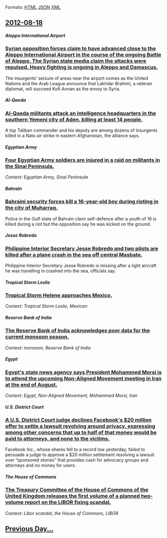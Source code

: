 
Formats: [HTML](2012/08/18/index.html)  [JSON](2012/08/18/index.json)  [XML](2012/08/18/index.xml)  

## [2012-08-18](/news/2012/08/18/index.md)

##### Aleppo International Airport
### [Syrian opposition forces claim to have advanced close to the Aleppo International Airport in the course of the ongoing Battle of Aleppo. The Syrian state media claim the attacks were repulsed. Heavy fighting is ongoing in Aleppo and Damascus. ](/news/2012/08/18/syrian-opposition-forces-claim-to-have-advanced-close-to-the-aleppo-international-airport-in-the-course-of-the-ongoing-battle-of-aleppo-the.md)
The insurgents’ seizure of areas near the airport comes as the United Nations and the Arab League announce that Lakhdar Brahimi, a veteran diplomat, will succeed Kofi Annan as the envoy to Syria.

##### Al-Qaeda
### [Al-Qaeda militants attack an intelligence headquarters in the southern Yemeni city of Aden, killing at least 14 people. ](/news/2012/08/18/al-qaeda-militants-attack-an-intelligence-headquarters-in-the-southern-yemeni-city-of-aden-killing-at-least-14-people.md)
A top Taliban commander and his deputy are among dozens of insurgents killed in a Nato air strike in eastern Afghanistan, the alliance says.

##### Egyptian Army
### [Four Egyptian Army soldiers are injured in a raid on militants in the Sinai Peninsula. ](/news/2012/08/18/four-egyptian-army-soldiers-are-injured-in-a-raid-on-militants-in-the-sinai-peninsula.md)
_Context: Egyptian Army, Sinai Peninsula_

##### Bahrain
### [Bahraini security forces kill a 16-year-old boy during rioting in the city of Muharraq. ](/news/2012/08/18/bahraini-security-forces-kill-a-16-year-old-boy-during-rioting-in-the-city-of-muharraq.md)
Police in the Gulf state of Bahrain claim self-defence after a youth of 16 is killed during a riot but the opposition say he was kicked on the ground.

##### Jesse Robredo
### [Philippine Interior Secretary Jesse Robredo and two pilots are killed after a plane crash in the sea off central Masbate. ](/news/2012/08/18/philippine-interior-secretary-jesse-robredo-and-two-pilots-are-killed-after-a-plane-crash-in-the-sea-off-central-masbate.md)
Philippine Interior Secretary Jesse Robredo is missing after a light aircraft he was travelling in crashed into the sea, officials say.

##### Tropical Storm Leslie
### [Tropical Storm Helene approaches Mexico. ](/news/2012/08/18/tropical-storm-helene-approaches-mexico.md)
_Context: Tropical Storm Leslie, Mexican_

##### Reserve Bank of India
### [The Reserve Bank of India acknowledges poor data for the current monsoon season. ](/news/2012/08/18/the-reserve-bank-of-india-acknowledges-poor-data-for-the-current-monsoon-season.md)
_Context: monsoon, Reserve Bank of India_

##### Egypt
### [Egypt's state news agency says President Mohammed Morsi is to attend the upcoming Non-Aligned Movement meeting in Iran at the end of August. ](/news/2012/08/18/egypt-s-state-news-agency-says-president-mohammed-morsi-is-to-attend-the-upcoming-non-aligned-movement-meeting-in-iran-at-the-end-of-august.md)
_Context: Egypt, Non-Aligned Movement, Mohammed Morsi, Iran_

##### U.S. District Court
### [A U.S. District Court judge declines Facebook's $20 million offer to settle a lawsuit revolving around privacy, expressing among other concerns that up to half of that money would be paid to attorneys, and none to the victims. ](/news/2012/08/18/a-u-s-district-court-judge-declines-facebook-s-20-million-offer-to-settle-a-lawsuit-revolving-around-privacy-expressing-among-other-conce.md)
Facebook Inc., whose shares fell to a record low yesterday, failed to persuade a judge to approve a $20 million settlement resolving a lawsuit over “sponsored stories” that provides cash for advocacy groups and attorneys and no money for users.

##### The House of Commons
### [The Treasury Committee of the House of Commons of the United Kingdom releases the first volume of a planned two-volume report on the LIBOR fixing scandal. ](/news/2012/08/18/the-treasury-committee-of-the-house-of-commons-of-the-united-kingdom-releases-the-first-volume-of-a-planned-two-volume-report-on-the-libor-f.md)
_Context: Libor scandal, the House of Commons, LIBOR_

## [Previous Day...](/news/2012/08/17/index.md)

